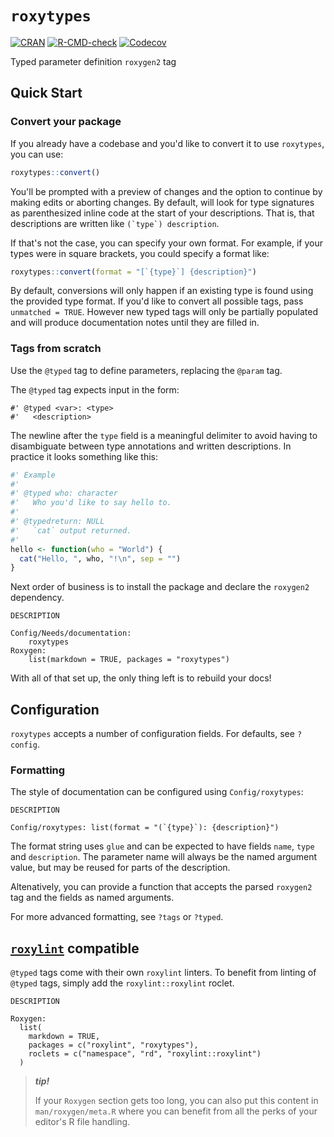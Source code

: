 # `roxytypes`

<!-- badges: start -->
[![CRAN](https://img.shields.io/cran/v/roxytypes.svg)](https://cran.r-project.org/package=roxytypes)
[![R-CMD-check](https://github.com/openpharma/roxytypes/actions/workflows/R-CMD-check.yaml/badge.svg)](https://github.com/openpharma/roxytypes/actions/workflows/R-CMD-check.yaml)
[![Codecov](https://img.shields.io/codecov/c/github/openpharma/roxytypes/main.svg)](https://app.codecov.io/gh/openpharma/roxytypes)
<!-- badges: end -->

Typed parameter definition `roxygen2` tag

## Quick Start

### Convert your package

If you already have a codebase and you'd like to convert it to use `roxytypes`,
you can use:

```r
roxytypes::convert()
```

You'll be prompted with a preview of changes and the option to continue by
making edits or aborting changes. By default, will look for type signatures as
parenthesized inline code at the start of your descriptions. That is, that
descriptions are written like `` (`type`) description ``.

If that's not the case, you can specify your own format. For example, if your
types were in square brackets, you could specify a format like:

```r
roxytypes::convert(format = "[`{type}`] {description}")
```

By default, conversions will only happen if an existing type is found using the
provided type format. If you'd like to convert all possible tags, pass
`unmatched = TRUE`. However new typed tags will only be partially populated and
will produce documentation notes until they are filled in.

### Tags from scratch 

Use the `@typed` tag to define parameters, replacing the `@param` tag.

The `@typed` tag expects input in the form:

```
#' @typed <var>: <type>
#'   <description>
```

The newline after the `type` field is a meaningful delimiter to avoid having to
disambiguate between type annotations and written descriptions. In practice it
looks something like this:

```r
#' Example
#'
#' @typed who: character
#'   Who you'd like to say hello to.
#'
#' @typedreturn: NULL
#'   `cat` output returned.
#'
hello <- function(who = "World") {
  cat("Hello, ", who, "!\n", sep = "")
}
```

Next order of business is to install the package and declare the 
`roxygen2` dependency. 

`DESCRIPTION`
```
Config/Needs/documentation:
    roxytypes
Roxygen:
    list(markdown = TRUE, packages = "roxytypes")
```

With all of that set up, the only thing left is to rebuild your docs!

## Configuration

`roxytypes` accepts a number of configuration fields. For defaults, see
`?config`.

### Formatting

The style of documentation can be configured using `Config/roxytypes`:

`DESCRIPTION`
```
Config/roxytypes: list(format = "(`{type}`): {description}")
```

The format string uses `glue` and can be expected to have fields `name`, `type`
and `description`. The parameter name will always be the named argument value,
but may be reused for parts of the description.

Altenatively, you can provide a function that accepts the parsed `roxygen2` tag
and the fields as named arguments.

For more advanced formatting, see `?tags` or `?typed`.

## [`roxylint`](https://github.com/openpharma/roxylint) compatible

`@typed` tags come with their own `roxylint` linters. To benefit from linting of
`@typed` tags, simply add the `roxylint::roxylint` roclet.

`DESCRIPTION`
```
Roxygen:
  list(
    markdown = TRUE,
    packages = c("roxylint", "roxytypes"),
    roclets = c("namespace", "rd", "roxylint::roxylint")
  )
```

> ***tip!***
>
> If your `Roxygen` section gets too long, you can also put this content in
> `man/roxygen/meta.R` where you can benefit from all the perks of your editor's
> R file handling.

